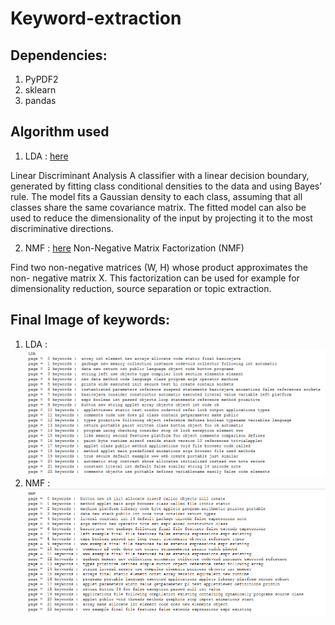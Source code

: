 # Keyword-extraction

## Dependencies:
1. PyPDF2
2. sklearn
3. pandas

## Algorithm used
1. LDA : [here](http://scikit-learn.org/stable/modules/generated/sklearn.discriminant_analysis.LinearDiscriminantAnalysis.html)

Linear Discriminant Analysis
A classifier with a linear decision boundary, generated by fitting class conditional densities to the data and using Bayes’ rule.
The model fits a Gaussian density to each class, assuming that all classes share the same covariance matrix.
The fitted model can also be used to reduce the dimensionality of the input by projecting it to the most discriminative directions.

2. NMF : [here](http://scikit-learn.org/stable/modules/generated/sklearn.decomposition.NMF.html)
Non-Negative Matrix Factorization (NMF)

Find two non-negative matrices (W, H) whose product approximates the non- negative matrix X. This factorization can be used for example for dimensionality reduction, source separation or topic extraction.

## Final Image of keywords:
1. LDA : ![s](https://github.com/ASH1998/Keyword-extraction/blob/master/Images/LDA.PNG)
2. NMF : ![d](https://github.com/ASH1998/Keyword-extraction/blob/master/Images/NMF.PNG)
